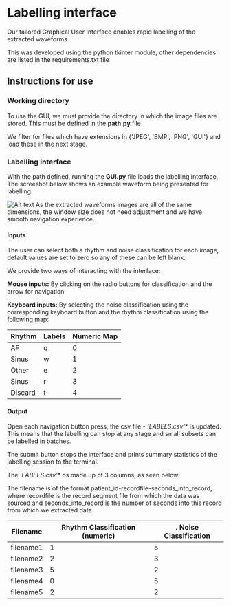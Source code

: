 # Labelling interface
Our tailored Graphical User Interface enables rapid labelling of the extracted waveforms. 

This was developed using the python tkinter module, other dependencies are listed in the requirements.txt file

## Instructions for use

### Working directory
To use the GUI, we must provide the directory in which the image files are stored. This must be defined in the **path.py** file

We filter for files which have extensions in {'JPEG', 'BMP', 'PNG', 'GUI'} and load these in the next stage. 

### Labelling interface
With the path defined, running the **GUI.py** file loads the labelling interface. The screeshot below shows an example waveform being presented for labelling.

![Alt text](https://github.com/hamidk997/MIMIC-III-waveform-extraction/blob/master/GUI_demo.png?raw=true "Optional Title")
As the extracted waveforms images are all of the same dimensions, the window size does not need adjustment and we have smooth navigation experience.

#### Inputs
The user can select both a rhythm and noise classification for each image, default values are set to zero so any of these can be left blank.

We provide two ways of interacting with the interface:

**Mouse inputs:** By clicking on the radio buttons for classification and the arrow for navigation 

**Keyboard inputs:** By selecting the noise classification using the corresponding keyboard button and the rhythm classification using the following map:

| Rhythm | Labels              | Numeric Map |
|--------|---------------------|-------------|
| AF     |        q            |      0      |
| Sinus  |        w            |      1      |
| Other  |        e            |      2      |
| Sinus  |        r            |      3      |
| Discard|        t            |      4      |



#### Output

Open each navigation button press, the csv file - *'LABELS.csv'** is updated. This means that the labelling can stop at any stage and small subsets can be labelled in batches.

The submit button stops the interface and prints summary statistics of the labelling session to the terminal. 

The *'LABELS.csv'** os made up of 3 columns, as seen below.

The filename is of the format patient_id-recordfile-seconds_into_record, where recordfile is the record segment file from which the data was sourced and seconds_into_record is the number of seconds into this record from which we extracted data.



| Filename | Rhythm Classification (numeric)       |. Noise Classification
|----------|---------------------------------------|-----------------------
| filename1|        1            | 5
| filename2|        2            | 3
| filename3|        5            |  2
| filename4|        0            | 5
| filename5|        2            | 2
